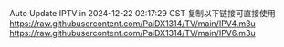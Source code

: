 Auto Update IPTV in 2024-12-22 02:17:29 CST 复制以下链接可直接使用 https://raw.githubusercontent.com/PaiDX1314/TV/main/IPV4.m3u https://raw.githubusercontent.com/PaiDX1314/TV/main/IPV6.m3u
